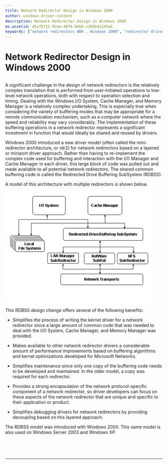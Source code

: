 ```yaml
---
title: Network Redirector Design in Windows 2000
author: windows-driver-content
description: Network Redirector Design in Windows 2000
ms.assetid: d5a78712-02ee-48f4-86b9-c294b41245a6
keywords: ["network redirectors WDK , Windows 2000", "redirector drivers WDK , Windows 2000", "Redirected Drive Buffering Subsystem WDK file systems , Windows 2000", "RDBSS WDK file systems , Windows 2000", "buffering code WDK network redirectors", "kernel network redirectors WDK , Windows 2000"]
---
```


# Network Redirector Design in Windows 2000


## <span id="ddk_network_redirector_design_in_windows_2000_if"></span><span id="DDK_NETWORK_REDIRECTOR_DESIGN_IN_WINDOWS_2000_IF"></span>


A significant challenge in the design of network redirectors is the relatively complex translation that is performed from user-initiated operations to low-level network operations, both with respect to operation selection and timing. Dealing with the Windows I/O System, Cache Manager, and Memory Manager is a relatively complex undertaking. This is especially true when considering the variety of buffering modes that may be appropriate for a remote communication mechanism, such as a computer network where the speed and reliability may vary considerably. The implementation of these buffering operations in a network redirector represents a significant investment in function that would ideally be shared and reused by drivers.

Windows 2000 introduced a new driver model (often called the mini-redirector architecture, or rdr2) for network redirectors based on a layered or miniport driver approach. Rather than having to re-implement the complex code used for buffering and interaction with the I/O Manager and Cache Manager in each driver, this large block of code was pulled out and made available to all potential network redirectors. The shared common buffering code is called the Redirected Drive Buffering SubSystem (RDBSS).

A model of this architecture with multiple redirectors is shown below.

![diagram illustrating network redirector design in windows 2000](images/redir-02.png)

This RDBSS design change offers several of the following benefits:

-   Simplifies the process of writing the kernel driver for a network redirector since a large amount of common code that was needed to deal with the I/O System, Cache Manager, and Memory Manager was provided.

-   Makes available to other network redirector drivers a considerable amount of performance improvements based on buffering algorithms and kernel optimizations developed for Microsoft Networks.

-   Simplifies maintenance since only one copy of the buffering code needs to be developed and maintained. In the older model, a copy was required for each redirector.

-   Provides a strong encapsulation of the network protocol-specific component of a network redirector, so driver developers can focus on these aspects of the network redirector that are unique and specific to their application or product.

-   Simplifies debugging drivers for network redirectors by providing decoupling based on this layered approach.

The RDBSS model was introduced with Windows 2000. This same model is also used on Windows Server 2003 and Windows XP.

 

 


--------------------


